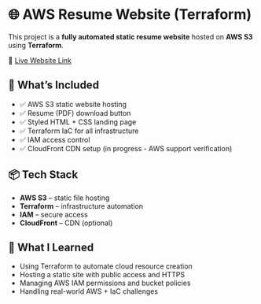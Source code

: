 # 🌐 AWS Resume Website (Terraform)

This project is a **fully automated static resume website** hosted on **AWS S3** using **Terraform**.

📄 [Live Website Link](http://raatheys-resume-site.s3-website-us-east-1.amazonaws.com/)

## 🚀 What’s Included

- ✅ AWS S3 static website hosting
- ✅ Resume (PDF) download button
- ✅ Styled HTML + CSS landing page
- ✅ Terraform IaC for all infrastructure
- ✅ IAM access control
- ✅ CloudFront CDN setup (in progress - AWS support verification)

## 📦 Tech Stack

- **AWS S3** – static file hosting  
- **Terraform** – infrastructure automation  
- **IAM** – secure access  
- **CloudFront** – CDN (optional)

## 🧠 What I Learned

- Using Terraform to automate cloud resource creation
- Hosting a static site with public access and HTTPS
- Managing AWS IAM permissions and bucket policies
- Handling real-world AWS + IaC challenges


